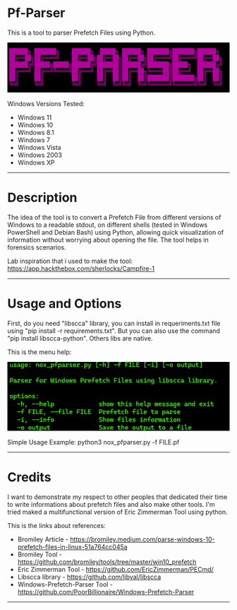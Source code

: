 # Pf-Parser
This is a tool to parser Prefetch Files using Python. 

![alt text](images/banner.png)

Windows Versions Tested:
- Windows 11
- Windows 10
- Windows 8.1
- Windows 7
- Windows Vista
- Windows 2003
- Windows XP
---
# Description

The idea of ​​the tool is to convert a Prefetch File from different versions of Windows to a readable stdout, on different shells (tested in Windows PowerShell and Debian Bash) using Python, allowing quick visualization of information without worrying about opening the file. The tool helps in forensics scenarios.

Lab inspiration that i used to make the tool: https://app.hackthebox.com/sherlocks/Campfire-1

---
# Usage and Options

First, do you need "libscca" library, you can install in requeriments.txt file using "pip install -r requirements.txt". But you can also use the command "pip install libscca-python". Others libs are native.

This is the menu help:

![alt text](images/menu.png)

Simple Usage Example: python3 nox_pfparser.py -f FILE.pf

---
# Credits

I want to demonstrate my respect to other peoples that dedicated their time to write informations about prefetch files and also make other tools. I'm tried maked a multifunctional version of Eric Zimmerman Tool using python.

This is the links about references:
- Bromiley Article - https://bromiley.medium.com/parse-windows-10-prefetch-files-in-linux-51a764cc045a
- Bromiley Tool - https://github.com/bromiley/tools/tree/master/win10_prefetch
- Eric Zimmerman Tool - https://github.com/EricZimmerman/PECmd/
- Libscca library - https://github.com/libyal/libscca
- Windows-Prefetch-Parser Tool - https://github.com/PoorBillionaire/Windows-Prefetch-Parser
---